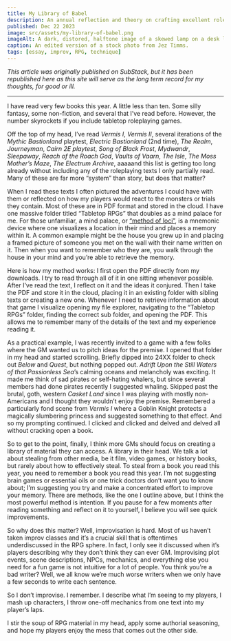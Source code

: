 ```yaml
---
title: My Library of Babel
description: An annual reflection and theory on crafting excellent roleplaying games.
published: Dec 22 2023
image: src/assets/my-library-of-babel.png
imageAlt: A dark, distored, halftone image of a skewed lamp on a desk lighting up a tall pile of old books.
caption: An edited version of a stock photo from Jez Timms.
tags: [essay, improv, RPG, technique]
---
```


_This article was originally published on SubStack, but it has been republished here as this site will serve as the long term record for my thoughts, for good or ill._

---

I have read very few books this year. A little less than ten. Some silly fantasy, some non-fiction, and several that I’ve read before. However, the number skyrockets if you include tabletop roleplaying games.

Off the top of my head, I’ve read _Vermis I_, _Vermis II_, several iterations of the _Mythic Bastionland_ playtest, _Electric Bastionland_ (2nd time), _The Realm_, _Journeyman_, _Cairn 2E playtest_, _Song of Black Frost_, _Mydwandr_, _Sleepaway_, _Reach of the Roach God_, _Vaults of Vaarn_, _The Isle_, _The Moss Mother’s Maze_, _The Electrum Archive_, aaaaand this list is getting too long already without including any of the roleplaying texts I only partially read. Many of these are far more “system” than story, but does that matter?

When I read these texts I often pictured the adventures I could have with them or reflected on how my players would react to the monsters or trials they contain. Most of these are in PDF format and stored in the cloud. I have one massive folder titled “Tabletop RPGs” that doubles as a mind palace for me. For those unfamiliar, a mind palace, or [“method of loci”](https://en.wikipedia.org/wiki/Method_of_loci), is a mnemonic device where one visualizes a location in their mind and places a memory within it. A common example might be the house you grew up in and placing a framed picture of someone you met on the wall with their name written on it. Then when you want to remember who they are, you walk through the house in your mind and you’re able to retrieve the memory.

Here is how my method works: I first open the PDF directly from my downloads. I try to read through all of it in one sitting whenever possible. After I’ve read the text, I reflect on it and the ideas it conjured. Then I take the PDF and store it in the cloud, placing it in an existing folder with sibling texts or creating a new one. Whenever I need to retrieve information about that game I visualize opening my file explorer, navigating to the “Tabletop RPGs” folder, finding the correct sub folder, and opening the PDF. This allows me to remember many of the details of the text and my experience reading it.

As a practical example, I was recently invited to a game with a few folks where the GM wanted us to pitch ideas for the premise. I opened that folder in my head and started scrolling. Briefly dipped into 24XX folder to check out _Below_ and _Quest_, but nothing popped out. _Adrift Upon the Still Waters of that Passionless Sea_’s calming oceans and melancholy was exciting. It made me think of sad pirates or self-hating whalers, but since several members had done pirates recently I suggested whaling. Skipped past the brutal, goth, western _Casket Land_ since I was playing with mostly non-Americans and I thought they wouldn’t enjoy the premise. Remembered a particularly fond scene from _Vermis I_ where a Goblin Knight protects a magically slumbering princess and suggested something to that effect. And so my prompting continued. I clicked and clicked and delved and delved all without cracking open a book.

So to get to the point, finally, I think more GMs should focus on creating a library of material they can access. A library in their head. We talk a lot about stealing from other media, be it film, video games, or history books, but rarely about how to effectively steal. To steal from a book you read this year, you need to remember a book you read this year. I’m not suggesting brain games or essential oils or one trick doctors don’t want you to know about; I’m suggesting you try and make a concentrated effort to improve your memory. There are methods, like the one I outline above, but I think the most powerful method is intention. If you pause for a few moments after reading something and reflect on it to yourself, I believe you will see quick improvements.

So why does this matter? Well, improvisation is hard. Most of us haven’t taken improv classes and it’s a crucial skill that is oftentimes underdiscussed in the RPG sphere. In fact, I only see it discussed when it’s players describing why they don’t think they can ever GM. Improvising plot events, scene descriptions, NPCs, mechanics, and everything else you need for a fun game is not intuitive for a lot of people. You think you’re a bad writer? Well, we all know we’re much worse writers when we only have a few seconds to write each sentence.

So I don’t improvise. I remember. I describe what I’m seeing to my players, I mash up characters, I throw one-off mechanics from one text into my player’s laps.

I stir the soup of RPG material in my head, apply some authorial seasoning, and hope my players enjoy the mess that comes out the other side.
